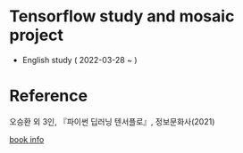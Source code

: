 # Tensorflow study and mosaic project

+ English study ( 2022-03-28 ~ )

# Reference

오승환 외 3인, 『파이썬 딥러닝 텐서플로』, 정보문화사(2021)

[book info](https://www.aladin.co.kr/shop/wproduct.aspx?ItemId=275076824)
